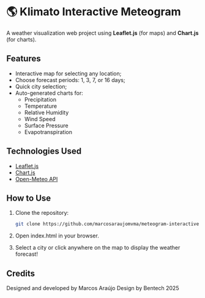# 🌎 Klimato Interactive Meteogram

A weather visualization web project using **Leaflet.js** (for maps) and **Chart.js** (for charts).

## Features

- Interactive map for selecting any location;
- Choose forecast periods: 1, 3, 7, or 16 days;
- Quick city selection;
- Auto-generated charts for:
  - Precipitation
  - Temperature
  - Relative Humidity
  - Wind Speed
  - Surface Pressure
  - Evapotranspiration

## Technologies Used

- [Leaflet.js](https://leafletjs.com/)
- [Chart.js](https://www.chartjs.org/)
- [Open-Meteo API](https://open-meteo.com/)

## How to Use

1. Clone the repository:
   ```bash
   git clone https://github.com/marcosaraujomvma/meteogram-interactive.git
2. Open index.html in your browser.

3. Select a city or click anywhere on the map to display the weather forecast!

## Credits

Designed and developed by Marcos Araújo
Design by Bentech
2025